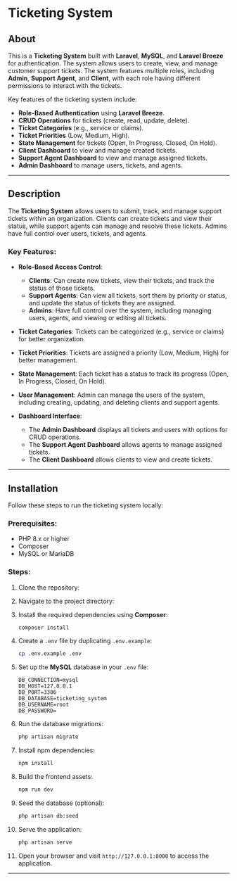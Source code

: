 # Ticketing System

## About

This is a **Ticketing System** built with **Laravel**, **MySQL**, and **Laravel Breeze** for authentication. The system allows users to create, view, and manage customer support tickets. The system features multiple roles, including **Admin**, **Support Agent**, and **Client**, with each role having different permissions to interact with the tickets.

Key features of the ticketing system include:
- **Role-Based Authentication** using **Laravel Breeze**.
- **CRUD Operations** for tickets (create, read, update, delete).
- **Ticket Categories** (e.g., service or claims).
- **Ticket Priorities** (Low, Medium, High).
- **State Management** for tickets (Open, In Progress, Closed, On Hold).
- **Client Dashboard** to view and manage created tickets.
- **Support Agent Dashboard** to view and manage assigned tickets.
- **Admin Dashboard** to manage users, tickets, and agents.

---

## Description

The **Ticketing System** allows users to submit, track, and manage support tickets within an organization. Clients can create tickets and view their status, while support agents can manage and resolve these tickets. Admins have full control over users, tickets, and agents.

### Key Features:
- **Role-Based Access Control**:
  - **Clients**: Can create new tickets, view their tickets, and track the status of those tickets.
  - **Support Agents**: Can view all tickets, sort them by priority or status, and update the status of tickets they are assigned.
  - **Admins**: Have full control over the system, including managing users, agents, and viewing or editing all tickets.

- **Ticket Categories**: Tickets can be categorized (e.g., service or claims) for better organization.
  
- **Ticket Priorities**: Tickets are assigned a priority (Low, Medium, High) for better management.

- **State Management**: Each ticket has a status to track its progress (Open, In Progress, Closed, On Hold).

- **User Management**: Admin can manage the users of the system, including creating, updating, and deleting clients and support agents.

- **Dashboard Interface**: 
  - The **Admin Dashboard** displays all tickets and users with options for CRUD operations.
  - The **Support Agent Dashboard** allows agents to manage assigned tickets.
  - The **Client Dashboard** allows clients to view and create tickets.

---

## Installation

Follow these steps to run the ticketing system locally:

### Prerequisites:
- PHP 8.x or higher
- Composer
- MySQL or MariaDB

### Steps:
1. Clone the repository:
  
2. Navigate to the project directory:

3. Install the required dependencies using **Composer**:
    ```bash
    composer install
    ```
4. Create a `.env` file by duplicating `.env.example`:
    ```bash
    cp .env.example .env
    ```
5. Set up the **MySQL** database in your `.env` file:
    ```env
    DB_CONNECTION=mysql
    DB_HOST=127.0.0.1
    DB_PORT=3306
    DB_DATABASE=ticketing_system
    DB_USERNAME=root
    DB_PASSWORD=
    ```

6. Run the database migrations:
    ```bash
    php artisan migrate
    ```

7. Install npm dependencies:
    ```bash
    npm install
    ```
8. Build the frontend assets:
    ```bash
    npm run dev
    ```

9. Seed the database (optional):
    ```bash
    php artisan db:seed
    ```

10. Serve the application:
    ```bash
    php artisan serve
    ```

11. Open your browser and visit `http://127.0.0.1:8000` to access the application.

---


